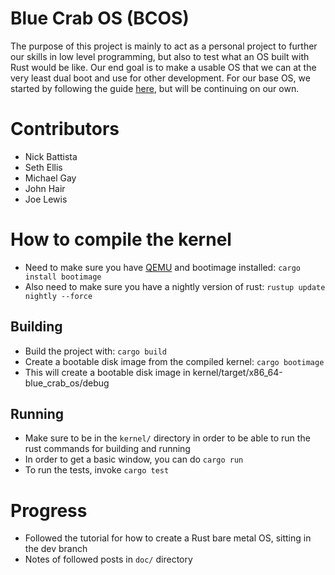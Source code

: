 # Blue Crab OS (BCOS)
The purpose of this project is mainly to act as a personal project to further our skills in low level programming, but also to test what an OS built with Rust would be like. Our end goal is to make a usable OS that we can at the very least dual boot and use for other development. For our base OS, we started by following the guide [here](https://os.phil-opp.com), but will be continuing on our own. 
# Contributors
- Nick Battista
- Seth Ellis
- Michael Gay
- John Hair
- Joe Lewis
# How to compile the kernel
- Need to make sure you have [QEMU](https://www.qemu.org/) and bootimage installed:
```cargo install bootimage```
- Also need to make sure you have a nightly version of rust:
```rustup update nightly --force```
## Building
- Build the project with:
```cargo build```
- Create a bootable disk image from the compiled kernel:
```cargo bootimage```
- This will create a bootable disk image in kernel/target/x86_64-blue_crab_os/debug
## Running
- Make sure to be in the `kernel/` directory in order to be able to run the rust commands for building and running
- In order to get a basic window, you can do `cargo run`
- To run the tests, invoke `cargo test`
# Progress
- Followed the tutorial for how to create a Rust bare metal OS, sitting in the dev branch
- Notes of followed posts in `doc/` directory